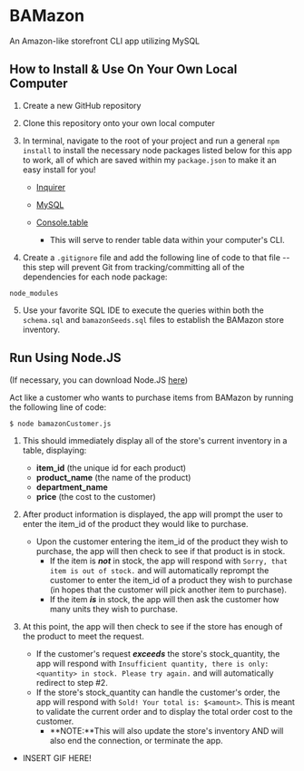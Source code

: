 # BAMazon
An Amazon-like storefront CLI app utilizing MySQL 

## How to Install & Use On Your Own Local Computer
1. Create a new GitHub repository 
2. Clone this repository onto your own local computer
3. In terminal, navigate to the root of your project and run a general `npm install` to install the necessary node packages listed below for this app to work, all of which are saved within my `package.json` to make it an easy install for you!

    * <a href="https://www.npmjs.com/package/inquirer" target="_blank">Inquirer</a>

    * <a href="https://www.npmjs.com/package/mysql" target="_blank">MySQL</a>

    * <a href="https://www.npmjs.com/package/console.table" target="_blank">Console.table</a>
        * This will serve to render table data within your computer's CLI.

4. Create a `.gitignore` file and add the following line of code to that file -- this step will prevent Git from tracking/committing all of the dependencies for each node package:
```
node_modules
```

5. Use your favorite SQL IDE to execute the queries within both the `schema.sql` and `bamazonSeeds.sql` files to establish the BAMazon store inventory.

## Run Using Node.JS 
(If necessary, you can download Node.JS <a href="https://nodejs.org/en/download/">here</a>)

Act like a customer who wants to purchase items from BAMazon by running the following line of code:

```
$ node bamazonCustomer.js
```

1. This should immediately display all of the store's current inventory in a table, displaying:
    * **item_id** (the unique id for each product)
    * **product_name** (the name of the product)
    * **department_name** 
    * **price** (the cost to the customer)

2. After product information is displayed, the app will prompt the user to enter the item_id of the product they would like to purchase.

    * Upon the customer entering the item_id of the product they wish to purchase, the app will then check to see if that product is in stock. 
        * If the item is ***not*** in stock, the app will respond with `Sorry, that item is out of stock.` and will automatically reprompt the customer to enter the item_id of a product they wish to purchase (in hopes that the customer will pick another item to purchase).
        * If the item ***is*** in stock, the app will then ask the customer how many units they wish to purchase.  

3. At this point, the app will then check to see if the store has enough of the product to meet the request.
    * If the customer's request ***exceeds*** the store's stock_quantity, the app will respond with `Insufficient quantity, there is only: <quantity> in stock. Please try again.` and will automatically redirect to step #2. 
    * If the store's stock_quantity can handle the customer's order, the app will respond with `Sold! Your total is: $<amount>`.  This is meant to validate the current order and to display the total order cost to the customer. 
        * **NOTE:**This will also update the store's inventory AND will also end the connection, or terminate the app.  

* INSERT GIF HERE!
